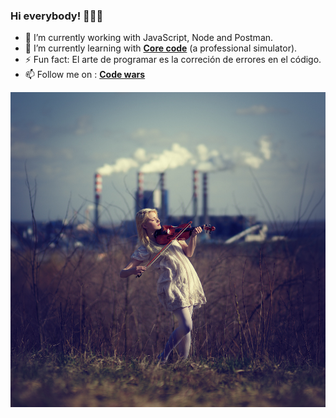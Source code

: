 ### Hi everybody! 👋👨‍💻

- 🔭 I’m currently working with JavaScript, Node and Postman.
- 🌱 I’m currently learning with [**Core code**](https://www.core-code.io/) (a professional simulator).
- ⚡ Fun fact: El arte de programar es la correción de errores en el código.
- 📫 Follow me on : [**Code wars**](https://www.codewars.com/users/AlbertoProgra) 

![No hay imagén para mostrar](https://raw.githubusercontent.com/AlbertoProgra/AlbertoProgra/main/imagenV1.jpg)
